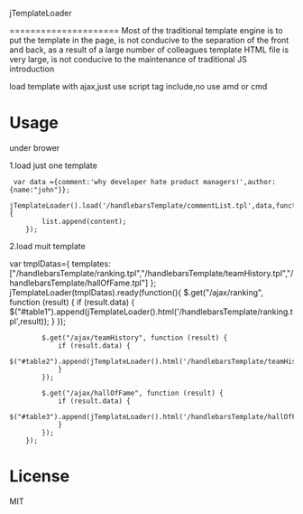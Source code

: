 
jTemplateLoader

=====================
Most of the traditional template engine is to put the template in the page, is not conducive to the separation of the front and back, as a result of a large number of colleagues template HTML file is very large, is not conducive to the maintenance of traditional JS introduction

load template with ajax,just use script tag include,no use  amd or cmd


Usage
=====
under  brower 
<script type="text/javascript" src="/jTemplateLoader.min.js"></script>
1.load just one template 

     var data ={comment:'why developer hate product managers!',author:{name:"john"}};
        jTemplateLoader().load('/handlebarsTemplate/commentList.tpl',data,function(content){
            list.append(content);
        });

2.load muit template

 var tmplDatas={
            templates:["/handlebarsTemplate/ranking.tpl","/handlebarsTemplate/teamHistory.tpl","/handlebarsTemplate/hallOfFame.tpl"]
        };
        jTemplateLoader(tmplDatas).ready(function(){
            $.get("/ajax/ranking", function (result) {
                if (result.data) {
                    $("#table1").append(jTemplateLoader().html('/handlebarsTemplate/ranking.tpl',result));
                }
            });

            $.get("/ajax/teamHistory", function (result) {
                if (result.data) {
                    $("#table2").append(jTemplateLoader().html('/handlebarsTemplate/teamHistory.tpl',result));
                }
            });

            $.get("/ajax/hallOfFame", function (result) {
                if (result.data) {
                    $("#table3").append(jTemplateLoader().html('/handlebarsTemplate/hallOfFame.tpl',result));
                }
            });
        });

 

License
=======

MIT
